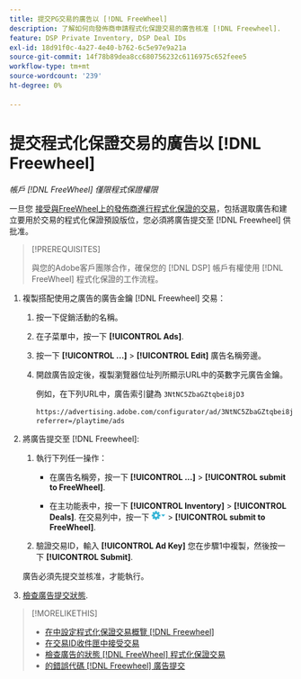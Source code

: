 ```yaml
---
title: 提交PG交易的廣告以 [!DNL FreeWheel]
description: 了解如何向發佈商申請程式化保證交易的廣告核准 [!DNL Freewheel].
feature: DSP Private Inventory, DSP Deal IDs
exl-id: 18d91f0c-4a27-4e40-b762-6c5e97e9a21a
source-git-commit: 14f78b89dea8cc680756232c6116975c652feee5
workflow-type: tm+mt
source-wordcount: '239'
ht-degree: 0%

---
```


# 提交程式化保證交易的廣告以 [!DNL Freewheel]

*帳戶 [!DNL FreeWheel] 僅限程式保證權限*

一旦您 [接受與FreeWheel上的發佈商進行程式化保證的交易](#programmatic-guaranteed-set-up.md#pg-setup-deal-id-inbox)，包括選取廣告和建立要用於交易的程式化保證預設版位，您必須將廣告提交至 [!DNL Freewheel] 供批准。

>[!PREREQUISITES]
>
>與您的Adobe客戶團隊合作，確保您的 [!DNL DSP] 帳戶有權使用 [!DNL FreeWheel] 程式化保證的工作流程。

1. 複製搭配使用之廣告的廣告金鑰 [!DNL Freewheel] 交易：

   1. 按一下促銷活動的名稱。

   1. 在子菜單中，按一下 **[!UICONTROL Ads]**.

   1. 按一下  **[!UICONTROL ...]** > **[!UICONTROL Edit]** 廣告名稱旁邊。

   1. 開啟廣告設定後，複製瀏覽器位址列所顯示URL中的英數字元廣告金鑰。

      例如，在下列URL中，廣告索引鍵為 `3NtNC5ZbaGZtqbei8jD3`

      ```
      https://advertising.adobe.com/configurator/ad/3NtNC5ZbaGZtqbei8jD3?referrer=/playtime/ads
      ```

1. 將廣告提交至 [!DNL Freewheel]:

   1. 執行下列任一操作：

      * 在廣告名稱旁，按一下  **[!UICONTROL ...]** > **[!UICONTROL submit to FreeWheel]**.

      * 在主功能表中，按一下 **[!UICONTROL Inventory]** > **[!UICONTROL Deals]**. 在交易列中，按一下 ![選項功能表](/help/dsp/assets/options-menu.png) > **[!UICONTROL submit to FreeWheel]**.
   1. 驗證交易ID，輸入 **[!UICONTROL Ad Key]** 您在步驟1中複製，然後按一下 **[!UICONTROL Submit]**.

   廣告必須先提交並核准，才能執行。

1. [檢查廣告提交狀態](freewheel-check-status.md).

>[!MORELIKETHIS]
>
>* [在中設定程式化保證交易概覽 [!DNL Freewheel]](freewheel-overview.md)
>* [在交易ID收件匣中接受交易](deal-id-inbox-accept.md)
>* [檢查廣告的狀態 [!DNL FreeWheel] 程式化保證交易](freewheel-check-status.md)
>* [的錯誤代碼 [!DNL Freewheel] 廣告提交](freewheel-error-codes.md)

